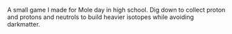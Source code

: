 A small game I made for Mole day in high school. Dig down to collect proton and protons and neutrols to build heavier isotopes while avoiding darkmatter.
